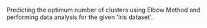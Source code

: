 Predicting the optimum number of clusters using Elbow Method
and performing data analysis for the given 'Iris dataset'.
